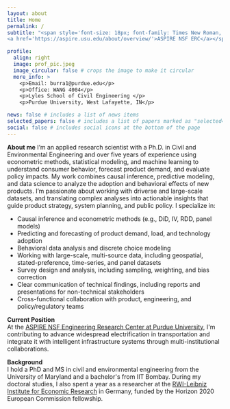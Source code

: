 ```yaml
---
layout: about
title: Home
permalink: /
subtitle: "<span style='font-size: 18px; font-family: Times New Roman, serif; '>Post-Doctoral Research Associate @  
<a href='https://aspire.usu.edu/about/overview/'>ASPIRE NSF ERC</a></span>"

profile:
  align: right
  image: prof_pic.jpeg
  image_circular: false # crops the image to make it circular
  more_info: >
    <p>Email: burra1@purdue.edu</p>
    <p>Office: WANG 4004</p>
    <p>Lyles School of Civil Engineering </p>
    <p>Purdue University, West Lafayette, IN</p>

news: false # includes a list of news items
selected_papers: false # includes a list of papers marked as "selected={true}"
social: false # includes social icons at the bottom of the page
---
```



**About me** 
I’m an applied research scientist with a Ph.D. in Civil and Environmental Engineering and over five years of experience using econometric methods, statistical modeling, and machine learning to understand consumer behavior, forecast product demand, and evaluate policy impacts. My work combines causal inference, predictive modeling, and data science to analyze the adoption and behavioral effects of new products. I’m passionate about working with driverse and large-scale datasets, and translating complex analyses into actionable insights that guide product strategy, system planning, and public policy. I specialize in:
  - Causal inference and econometric methods (e.g., DiD, IV, RDD, panel models)
  - Predicting and forecasting of product demand, load, and technology adoption
  - Behavioral data analysis and discrete choice modeling
  - Working with large-scale, multi-source data, including geospatial, stated-preference, time-series, and panel datasets
  - Survey design and analysis, including sampling, weighting, and bias correction 
  - Clear communication of technical findings, including reports and presentations for non-technical stakeholders
  - Cross-functional collaboration with product, engineering, and policy/regulatory teams


<!-- I am interested in multidisciplinary research that spans transportation, energy, and policy domains. My research centers around understanding how consumers and fleet operators adopt and use zero/low-carbon transportation technologies, respond to incentives, and the implications for effective energy and environmental policy. Using econometric techniques and data-driven models, I investigate:  
  &rarr; Electric vehicle market dynamics  
  &rarr; Infrastructure planning and utilization  
  &rarr; Evidence-based policy evaluation
 -->
**Current Position**   
At the [ASPIRE NSF Engineering Research Center at Purdue University](https://engineering.purdue.edu/ASPIRE), I'm contributing to advance widespread electrification in transportation and integrate it with intelligent infrastructure systems through multi-institutional collaborations.

**Background**   
I hold a PhD and MS in civil and environmental engineering from the University of Maryland and a bachelor's from IIT Bombay. During my doctoral studies, I also spent a year as a researcher at the [RWI-Leibniz Institute for Economic Research](https://www.rwi-essen.de/en/) in Germany, funded by the Horizon 2020 European Commission fellowship.

<!-- **Areas of Expertise and Interest:**  
  - Data-driven transportation systems modeling
  - Energy and environmental policy
  - Smart and resilient infrastructure systems 
  - Travel demand and behavior modeling
  - Zero/low carbon transportation technologies -->

<!-- 
Lavan is a Postdoctoral Research Associate in the Aspire Research Center at the Lyles School of Civil Engineering. His research focuses on analyzing consumer purchase decisions for new-vehicle technologies and driving behavior, with an eye towards informing effective design of energy policies. He has a strong interest in multidisciplinary research, particularly regarding how environmental policies and economic incentives influence vehicle choices, travel demand, and other transportation issues.
Lavan received his MS, PhD in civil and environmental engineering from the University of Maryland, and bachelor’s in civil engineering from the Indian Institute of Technology Bombay. During his doctoral studies, he also spent a year as a researcher at the RWI-Leibniz Institute for Economic Research in Germany, funded by a European Commission fellowship.

I'm a recent PhD graduate in Transportation Engineering passionate about using quantitative and statistical analysis to provide evidence-based solutions. I specialize in areas like causal inference, econometric and consumer behavior modeling, predictive modeling, demand forecasting, and policy evaluation.

My work focuses primarily on electric vehicle adoption—investigating the impact of charging infrastructure, shifts in consumer demand for electric cars, and their environmental benefits—often using engineering and econometric techniques. 

I have a keen interest in multidisciplinary research, particularly in addressing questions related to the effects of environmental policies and economic incentives for new technologies in transportation.  -->

<!-- This is some random text. Write your biography here. Tell the world about yourself. Link to your favorite [subreddit](http://reddit.com). You can put a picture in, too. The code is already in, just name your picture `prof_pic.jpg` and put it in the `img/` folder. -->

<!-- Put your address / P.O. box / other info right below your picture. You can also disable any of these elements by editing `profile` property of the YAML header of your `_pages/about.md`. Edit `_bibliography/papers.bib` and Jekyll will render your [publications page](/al-folio/publications/) automatically. -->

<!-- Link to your social media connections, too. This theme is set up to use [Font Awesome icons](https://fontawesome.com/) and [Academicons](https://jpswalsh.github.io/academicons/), like the ones below. Add your Facebook, Twitter, LinkedIn, Google Scholar, or just disable all of them. -->
